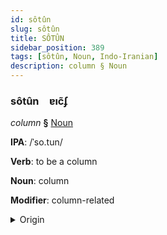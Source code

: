```yaml
---
id: sôtûn
slug: sôtûn
title: SÔTÛN
sidebar_position: 389
tags: [sôtûn, Noun, Indo-Iranian]
description: column § Noun
---
```


### sôtûn&emsp;<span kind="abugida">ɐıc̃ʄ</span>

*column* **§** [Noun](../../tags/Noun)

**IPA**: /ˈso.tun/

**Verb**: to be a column

**Noun**: column

**Modifier**: column-related

<details>
    <summary>Origin</summary>
    Persian ستون sotun [so.t̪ʰuːn]<br/>
    <em>Indo-Iranian Language Family</em>
</details>